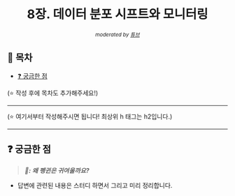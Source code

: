 <div align="center">
    <h1>8장. 데이터 분포 시프트와 모니터링</h1>
    <sup><i>moderated by <a href="https://github.com/peacecheejecake">튜브</a></i></sup>
</div>

## 📝 목차

- [❓ 궁금한 점](#-궁금한-점)

(⭐️ 작성 후에 목차도 추가해주세요!)

---

(⭐️ 여기서부터 작성해주시면 됩니다! 최상위 h 태그는 h2입니다.)

---

## ❓ 궁금한 점

> <strong><i>🐧: 왜 펭귄은 귀여울까요?</i></strong>

- 답변에 관련된 내용은 스터디 하면서 그리고 미리 정리합니다.
